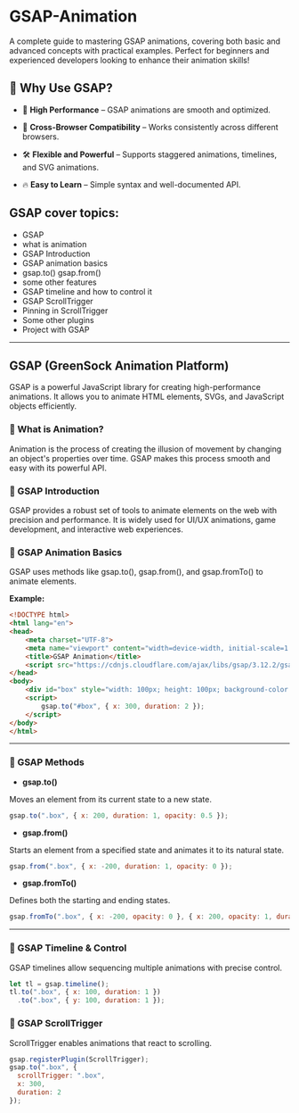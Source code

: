 # GSAP-Animation
A complete guide to mastering GSAP animations, covering both basic and advanced concepts with practical examples. Perfect for beginners and experienced developers looking to enhance their animation skills!

## 📌 Why Use GSAP?

- 🚀 **High Performance** – GSAP animations are smooth and optimized.

- 🎯 **Cross-Browser Compatibility** – Works consistently across different browsers.

- 🛠️ **Flexible and Powerful** – Supports staggered animations, timelines, and SVG animations.

- 🔥 **Easy to Learn** – Simple syntax and well-documented API.


## GSAP cover topics:

- GSAP
- what is animation
- GSAP Introduction
- GSAP animation basics
- gsap.to() gsap.from()
- some other features
- GSAP timeline and how to control it
- GSAP ScrollTrigger
- Pinning in ScrollTrigger
- Some other plugins
- Project with GSAP

---

## GSAP (GreenSock Animation Platform)

GSAP is a powerful JavaScript library for creating high-performance animations. It allows you to animate HTML elements, SVGs, and JavaScript objects efficiently.

### 📌 What is Animation?

Animation is the process of creating the illusion of movement by changing an object's properties over time. GSAP makes this process smooth and easy with its powerful API.

### 📌 GSAP Introduction

GSAP provides a robust set of tools to animate elements on the web with precision and performance. It is widely used for UI/UX animations, game development, and interactive web experiences.

### 📌 GSAP Animation Basics

GSAP uses methods like gsap.to(), gsap.from(), and gsap.fromTo() to animate elements.

**Example:**

```html
<!DOCTYPE html>
<html lang="en">
<head>
    <meta charset="UTF-8">
    <meta name="viewport" content="width=device-width, initial-scale=1.0">
    <title>GSAP Animation</title>
    <script src="https://cdnjs.cloudflare.com/ajax/libs/gsap/3.12.2/gsap.min.js"></script>
</head>
<body>
    <div id="box" style="width: 100px; height: 100px; background-color: red;"></div>
    <script>
        gsap.to("#box", { x: 300, duration: 2 });
    </script>
</body>
</html>
```

---

### 📌 GSAP Methods

- **gsap.to()**

Moves an element from its current state to a new state.

```javascript
gsap.to(".box", { x: 200, duration: 1, opacity: 0.5 });
```

- **gsap.from()**

Starts an element from a specified state and animates it to its natural state.

```javascript
gsap.from(".box", { x: -200, duration: 1, opacity: 0 });
```

- **gsap.fromTo()**

Defines both the starting and ending states.

```javascript
gsap.fromTo(".box", { x: -200, opacity: 0 }, { x: 200, opacity: 1, duration: 1 });
```
---

### 📌 GSAP Timeline & Control

GSAP timelines allow sequencing multiple animations with precise control.

```javascript
let tl = gsap.timeline();
tl.to(".box", { x: 100, duration: 1 })
  .to(".box", { y: 100, duration: 1 });
```

### 📌 GSAP ScrollTrigger

ScrollTrigger enables animations that react to scrolling.

```javascript
gsap.registerPlugin(ScrollTrigger);
gsap.to(".box", {
  scrollTrigger: ".box",
  x: 300,
  duration: 2
});
```